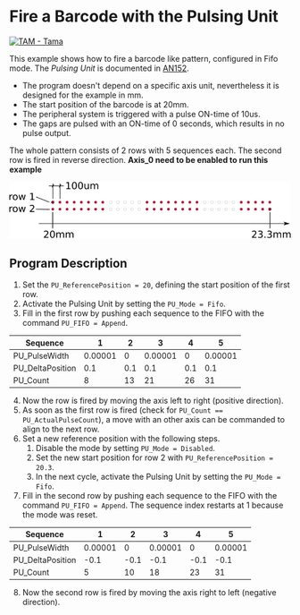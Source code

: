 # Fire a Barcode with the Pulsing Unit

 [![TAM - Tama](https://img.shields.io/static/v1?label=TAM&message=Tama&color=b51839)](https://www.triamec.com/tam-tama.html)

This example shows how to fire a barcode like pattern, configured in Fifo mode. The *Pulsing Unit* is documented in [AN152](https://www.triamec.com/en/documents.html).

- The program doesn't depend on a specific axis unit, nevertheless it is designed for the example in mm.
- The start position of the barcode is at 20mm.
- The peripheral system is triggered with a pulse ON-time of 10us.
- The gaps are pulsed with an ON-time of 0 seconds, which results in no pulse output.

The whole pattern consists of 2 rows with 5 sequences each. The second row is fired in reverse direction.
**Axis_0 need to be enabled to run this example**

![Pattern](doc/BarcodeExample.png)

## Program Description

1. Set the `PU_ReferencePosition = 20`, defining the start position of the first row.
2. Activate the Pulsing Unit by setting the `PU_Mode = Fifo`.
3. Fill in the first row by pushing each sequence to the FIFO with the command `PU_FIFO = Append`.

| Sequence         | 1       | 2   | 3       | 4   | 5       |
| ---------------- | ------- | --- | ------- | --- | ------- |
| PU_PulseWidth    | 0.00001 | 0   | 0.00001 | 0   | 0.00001 |
| PU_DeltaPosition | 0.1     | 0.1 | 0.1     | 0.1 | 0.1     |
| PU_Count         | 8       | 13  | 21      | 26  | 31      |

4. Now the row is fired by moving the axis left to right (positive direction).
5. As soon as the first row is fired (check for `PU_Count == PU_ActualPulseCount`), a move with an other axis can be commanded to align to the next row.
6. Set a new reference position with the following steps.
   1. Disable the mode by setting `PU_Mode = Disabled`.
   2. Set the new start position for row 2 with `PU_ReferencePosition = 20.3`.
   3. In the next cycle, activate the Pulsing Unit by setting the `PU_Mode = Fifo`.
7. Fill in the second row by pushing each sequence to the FIFO with the command `PU_FIFO = Append`. The sequence index restarts at 1 because the mode was reset.

| Sequence         | 1       | 2   | 3       | 4   | 5       |
| ---------------- | ------- | --- | ------- | --- | ------- |
| PU_PulseWidth    | 0.00001 | 0   | 0.00001 | 0   | 0.00001 |
| PU_DeltaPosition | -0.1    | -0.1| -0.1    | -0.1| -0.1    |
| PU_Count         | 5       | 10  | 18      | 23  | 31      |

8. Now the second row is fired by moving the axis right to left (negative direction).
